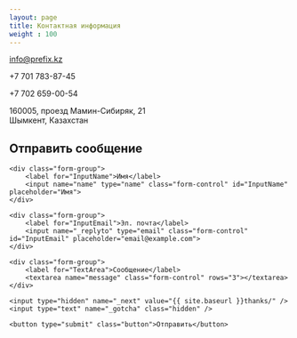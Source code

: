 ```yaml
---
layout: page
title: Контактная информация
weight : 100
---
```



<info@prefix.kz>

+7 701 783-87-45

+7 702 659-00-54

160005, проезд Мамин-Сибиряк, 21 <br>
Шымкент, Казахстан


## Отправить сообщение

<form action="//forms.brace.io/info@prefix.kz" method="POST" class="form-dark">

    <div class="form-group">
        <label for="InputName">Имя</label>
        <input name="name" type="name" class="form-control" id="InputName" placeholder="Имя">
    </div>

    <div class="form-group">
        <label for="InputEmail">Эл. почта</label>
        <input name="_replyto" type="email" class="form-control" id="InputEmail" placeholder="email@example.com">
    </div>

    <div class="form-group">
        <label for="TextArea">Сообщение</label>
        <textarea name="message" class="form-control" rows="3"></textarea>
    </div>

    <input type="hidden" name="_next" value="{{ site.baseurl }}thanks/" />
    <input type="text" name="_gotcha" class="hidden" />

    <button type="submit" class="button">Отправить</button>

</form>

